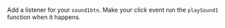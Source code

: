 Add a listener for  your `sound1btn`. Make your *click* event run the `playSound1` function when it happens.